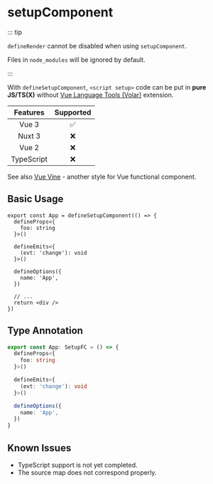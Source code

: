 # setupComponent <PackageVersion name="@vue-macros/setup-component" />

<StabilityLevel level="experimental" />

::: tip

`defineRender` cannot be disabled when using `setupComponent`.

Files in `node_modules` will be ignored by default.

:::

With `defineSetupComponent`, `<script setup>` code can be put in **pure JS/TS(X)** without [Vue Language Tools (Volar)](https://github.com/johnsoncodehk/volar) extension.

|  Features  |     Supported      |
| :--------: | :----------------: |
|   Vue 3    | :white_check_mark: |
|   Nuxt 3   |        :x:         |
|   Vue 2    |        :x:         |
| TypeScript |        :x:         |

See also [Vue Vine](https://vue-vine.dev/) - another style for Vue functional component.

## Basic Usage

```tsx twoslash
export const App = defineSetupComponent(() => {
  defineProps<{
    foo: string
  }>()

  defineEmits<{
    (evt: 'change'): void
  }>()

  defineOptions({
    name: 'App',
  })

  // ...
  return <div />
})
```

## Type Annotation

```ts twoslash
export const App: SetupFC = () => {
  defineProps<{
    foo: string
  }>()

  defineEmits<{
    (evt: 'change'): void
  }>()

  defineOptions({
    name: 'App',
  })
}
```

## Known Issues

- TypeScript support is not yet completed.
- The source map does not correspond properly.
